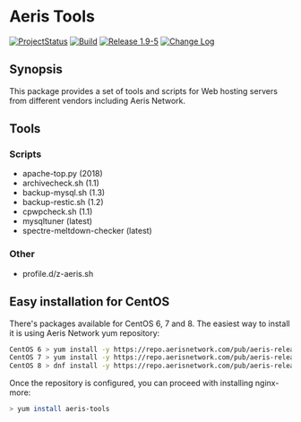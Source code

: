 # Aeris Tools

[![ProjectStatus](https://img.shields.io/badge/status-active-brightgreen.svg)](#)
[![Build](https://img.shields.io/travis/com/karljohns0n/pkg-aeris-tools/master.svg)](https://travis-ci.com/karljohns0n/pkg-aeris-tools)
[![Release 1.9-5](https://img.shields.io/badge/release-1.9--5-success.svg)](#)
[![Change Log](https://img.shields.io/badge/change-log-blue.svg?style=flat)](https://repo.aerisnetwork.com/stable/centos/6/x86_64/repoview/aeris-tools.html)

## Synopsis

This package provides a set of tools and scripts for Web hosting servers from different vendors including Aeris Network.

## Tools

### Scripts

* apache-top.py (2018)
* archivecheck.sh (1.1)
* backup-mysql.sh (1.3)
* backup-restic.sh (1.2)
* cpwpcheck.sh (1.1)
* mysqltuner (latest)
* spectre-meltdown-checker (latest)

### Other

* profile.d/z-aeris.sh

## Easy installation for CentOS

There's packages available for CentOS 6, 7 and 8. The easiest way to install it is using Aeris Network yum repository:

```bash
CentOS 6 > yum install -y https://repo.aerisnetwork.com/pub/aeris-release-6.rpm
CentOS 7 > yum install -y https://repo.aerisnetwork.com/pub/aeris-release-7.rpm
CentOS 8 > dnf install -y https://repo.aerisnetwork.com/pub/aeris-release-8.rpm
```

Once the repository is configured, you can proceed with installing nginx-more:

```bash
> yum install aeris-tools
```
